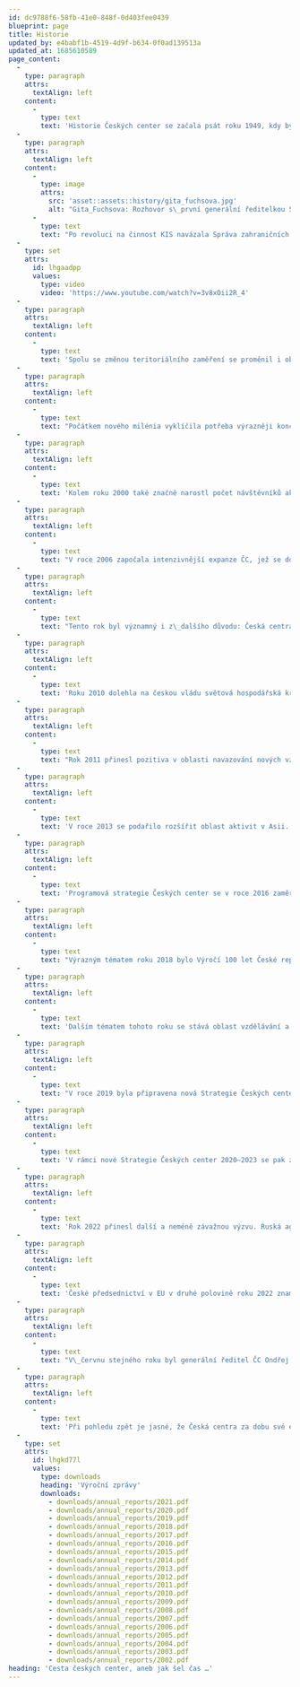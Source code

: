 ```yaml
---
id: dc9788f6-58fb-41e0-848f-0d403fee0439
blueprint: page
title: Historie
updated_by: e4babf1b-4519-4d9f-b634-0f0ad139513a
updated_at: 1685610589
page_content:
  -
    type: paragraph
    attrs:
      textAlign: left
    content:
      -
        type: text
        text: 'Historie Českých center se začala psát roku 1949, kdy byla založena Kulturní a informační střediska (KIS) v Sofii a Varšavě. KIS byla přímým předchůdcem Českých center a soustředila se především na kulturní akce, pořádala filmové i literární večery, přednášky, koncerty i jazykové kurzy. Tyto aktivity byly součástí ideologické propagandy a cílily na spřátelené socialistické státy – v 50. letech KIS rozšířila svou působnost o Maďarsko (Budapešť) a Německou demokratickou republiku (Berlín), v 80. letech se otevřelo další centrum v rumunské Bukurešti.'
  -
    type: paragraph
    attrs:
      textAlign: left
    content:
      -
        type: image
        attrs:
          src: 'asset::assets::history/gita_fuchsova.jpg'
          alt: "Gita_Fuchsova: Rozhovor s\_první generální ředitelkou Správy kulturních zařízení/Správy českých center Gitou Fuchsovou © Rudé Právo, 5. 9. 1994, se svolením vydavatele"
      -
        type: text
        text: "Po revoluci na činnost KIS navázala Správa zahraničních kulturních zařízení, která se roku 1994 přejmenovala na Správu českých center, později pouze Česká centra. Popřevratovou snahou bylo pokračovat v činnosti v regionech, kde již střediska založena byla, zároveň však rozšířit svoje působení především do zemí západní Evropy. Roku 1993 vznikla centra ve dvou z největších západoevropských metropolích – Londýně a Vídni, zřízeno bylo i moskevské centrum v Rusku, s nímž ČR usilovala o korektní, rovnoprávné vztahy, nezatížené minulostí. V 90. letech byla téměř každoročně otvírána nová centra – v\_Haagu (dnes působnost v\_Rotterdamu), Bratislavě, Bruselu, Paříži či Stockholmu. Významným milníkem bylo v\_roce 1995 zřízení prvního mimoevropského centra v New Yorku."
  -
    type: set
    attrs:
      id: lhgaadpp
      values:
        type: video
        video: 'https://www.youtube.com/watch?v=3v8xOii2R_4'
  -
    type: paragraph
    attrs:
      textAlign: left
    content:
      -
        type: text
        text: 'Spolu se změnou teritoriálního zaměření se proměnil i obsah činnosti Českých center, který se rozrostl o podporu vývozu a cestovního ruchu. Svou činností podporovala Česká centra také tehdejší snahy zapojit Česko do evropských struktur (NATO, EU), jako je NATO či EU, v čemž jí Česká centra také pomáhala.'
  -
    type: paragraph
    attrs:
      textAlign: left
    content:
      -
        type: text
        text: "Počátkem nového milénia vyklíčila potřeba výrazněji koncepčně uchopit prezentaci Česka v zahraničí, vytvořit jeho lehce rozpoznatelnou značku a sjednotit různé způsoby propagace. Roku 2001 byl proto spuštěn třífázový projekt CzechIdea, v rámci jehož první etapy se konala panelová diskuze o tom, jak by se mělo Česko představovat v zahraničí. Na diskuzi v následujícím roce navazoval průzkum mezi zahraničními respondenty, který ukázal slabá i silná místa našeho obrazu za hranicemi. Součástí byla rovněž soutěž pro studenty designu na téma Já a Česká republika, jejíž vítězné práce pak měly být použity při prezentaci v\_rámci sítě Českých center v zahraničí. Snaha o větší koncepčnost byla viditelná i v jiných oblastech. Pokračováním trendu sjednocení priorit prezentace Česka bylo vydání Strategie činnosti 2012–2015, která se koncepčně věnuje také veřejné diplomacii."
  -
    type: paragraph
    attrs:
      textAlign: left
    content:
      -
        type: text
        text: 'Kolem roku 2000 také značně narostl počet návštěvníků akcí pořádaných ČC, mezi lety 2000 a 2001 dokonce o celou polovinu. Současně stála Česká centra před další výzvou – proniknout do přirozeného kulturního prostředí daných zemí. Toho dosahovala více způsoby – především navazovala spolupráci s místními organizacemi, což se projevilo i v číslech: v letech 2003–2006 se soustavně zvyšoval podíl akcí, které ČC pomáhala organizovat, ale nebyla organizátorem hlavním (zatímco v roce 2003 z veškerých svých akcí jen v 38 % vystupovala jako spoluorganizátor, v roce 2004 to již bylo 75 %), zároveň iniciovala akce, které probíhaly mimo budovy ČC a které postupně mezi pořádanými událostmi začaly dominovat.'
  -
    type: paragraph
    attrs:
      textAlign: left
    content:
      -
        type: text
        text: "V roce 2006 započala intenzivnější expanze ČC, jež se dosud téměř výhradně zaměřovala na Evropu, i do mimoevropských oblastí. Toho roku zahájilo svou činnost centrum v Tokiu, o rok později pak v Buenos Aires, v roce 2010 v Tel Avivu a o tři roky později v jihokorejském Soulu. Konečně se ale také ústředí ČC mohlo prezentovat i v\_Česku – otevřením Galerie Českých center vznikl prostor pro pořádání akcí, výstav, které následně putovaly do zahraničí, a příležitost pro budování a upevňování vztahů s\_českými partnery i obeznámení českého publika se svými aktivitami ve světě."
  -
    type: paragraph
    attrs:
      textAlign: left
    content:
      -
        type: text
        text: "Tento rok byl významný i z\_dalšího důvodu: Česká centra se stala jedním prvních členů nově vzniklé organizace EUNIC, sítě evropských kulturních institutů. Česká centra mimo jiné iniciovala jeden z nejvýraznějších projektů EUNIC, Noc literatury, ke které se přidává stále více evropských zemí"
  -
    type: paragraph
    attrs:
      textAlign: left
    content:
      -
        type: text
        text: 'Roku 2010 dolehla na českou vládu světová hospodářská krize, v jejímž důsledku byl Českým centrům výrazně snížen každoroční příspěvek do rozpočtu. Ta na to reagovala několika způsoby – ukončila činnost center v Buenos Aires a Košicích, zároveň se však snažila získat peníze na fungování organizace z jiných zdrojů. Řešením se stalo rozšíření výdělečné aktivity Českého domu v Moskvě, příjem z jeho ubytovacích a gastronomických služeb tvořil stále větší procento celkového příjmu ČC.   '
  -
    type: paragraph
    attrs:
      textAlign: left
    content:
      -
        type: text
        text: "Rok 2011 přinesl pozitiva v oblasti navazování nových vztahů s partnery. Byla uzavřena smlouva se Staropramenem, generálním partnerem sítě Českých center, historicky první svého druhu. Podařilo se nastavit mechanismy získávání finančních prostředků z tzv. třetího sektoru, které by měly směřovat efektivní motivací k dárcovství. Nezbytnou součást těchto aktivit představovala také grantová politika, získávání finančních prostředků z grantů Evropské unie. Česká centra podala tzv. dvouletý grant na realizaci mezinárodního projektu European Literature Nights 2012-2014 (program CULTURE 2007–2013).  Je na místě připomenout též přípravu programu reflektující tak významnou událost, jakou jsou Letní olympijské hry v Londýně. Ve spolupráci s Českým olympijským výborem a dalšími partnery, započaly přípravy bohatého programu Czech Open 2012. V jeho rámci pak na více než deseti místech v Londýně probíhaly výstavy, koncerty i street performance. Program se soustředil na londýnskou čtvrť Islington, která hostila Český dům otevřený v době her všem fanouškům. Czech Open 2012 představil v Londýně projekty a tvorbu mnoha desítek českých a britských umělců s tvůrčím zapojením londýnských i českých dětí. Tento rok však byl podstatný i z\_jiného úhlu pohledu: Od roku 2012 totiž mohou studenti absolvovat stáže jak na ústředí, tak v jednotlivých Českých centrech v zahraničí. "
  -
    type: paragraph
    attrs:
      textAlign: left
    content:
      -
        type: text
        text: 'V roce 2013 se podařilo rozšířit oblast aktivit v Asii. V pořadí dvaadvacáté České centrum bylo otevřeno na jaře v jihokorejském Soulu. Následující rok (2014) se pak do popředí dostává také agenda kurátorských cest. Zásluhou Českých center dochází na intenzivnější propojení české a zahraniční umělecké scény. '
  -
    type: paragraph
    attrs:
      textAlign: left
    content:
      -
        type: text
        text: 'Programová strategie Českých center se v roce 2016 zaměřila na posilování image naší republiky v zahraničí prostřednictvím efektivnější prezentace výsledků české vědy. Agenda VAVAI se stává součástí programových aktivit. Zároveň došlo ke zvýšení počtu novinářských a kurátorských cest ze zahraničí do Česka, k systematickému a cílenému představování mladé generace umělců a nově objevených talentů/vítězů uměleckých soutěží. Ve spolupráci s Ministerstvem zahraničních věcí ČR byl uveden do provozu projekt CzechPlatform.cz. Cílem bezplatného informačního portálu bylo přispívat k větší koordinaci a synergii české zahraniční prezentace v oblasti kulturních a kreativních průmyslů. '
  -
    type: paragraph
    attrs:
      textAlign: left
    content:
      -
        type: text
        text: "Výrazným tématem roku 2018 bylo Výročí 100 let České republiky. Od začátku roku probíhaly\Lve spolupráci Českých center v\_zahraničí a zastupitelských úřadů výstavy, přednášky, besedy, kulaté stoly s\_jasným cílem: akcentovat významné milníky spojené s\_historií naší země. V\_rámci říjnových oslav však byly i v\_Praze k\_vidění hned tři výstavy, které vznikly ve spolupráci Českých center a které se na cestě Evropou (a ze zámoří) zastavily v\_Galerii Českých center, aby odsud dále putovaly do jiných světových metropolí: Výstava Československá státnost 1918, Pražské jaro 1968, Mini wonders/ česká hračka včera a dnes  "
  -
    type: paragraph
    attrs:
      textAlign: left
    content:
      -
        type: text
        text: 'Dalším tématem tohoto roku se stává oblast vzdělávání a výuka jazykových kurzů. Česká centra začala prohlubovat spolupráci s vysokými školami a odbornými institucemi. Organizování jazykových kurzů v zahraničí se stalo sílící prioritou. V rámci vnějších ekonomických vztahů došlo k intenzivnějšímu propojení zahraniční kulturní prezentace s významnými českými značkami. Českým subjektům byla zprostředkována účast na zahraničních projektech, ještě více se prohloubil networking v oblasti rozvoje mezinárodní spolupráce. V tomtéž roce se pak síť Českých center dále rozšířila o Český dům Jeruzalém, České centrum Athény a stejně tak byly završeny přípravy na znovuotevření Českého domu Řím. '
  -
    type: paragraph
    attrs:
      textAlign: left
    content:
      -
        type: text
        text: "V roce 2019 byla připravena nová Strategie Českých center pro období 2020–2023, jejíž součástí se stala také nová definice Českých center jakožto kulturního institutu a v této souvislosti došlo na novou formulaci poslání. Nově došlo také k prohloubení vazeb s partnery v Česku formou memorand o spolupráci. Koncem roku byl v\_Bratislavě otevřen Český dům. Březen roku 2020 spojený s počátkem pandemie Covid-19 znamenal pro Česká centra stejně jako pro celý svět důležitou výzvu. Pětadvacet zastoupení sítě Českých center pružně zareagovalo a přesunulo aktivity z reálného prostoru do on-line prostoru. Na pořad dne se dostávají tzv. nové formáty spočívající v\_prezentacích v\_digitálním prostředí. V\_tomto roce dochází na uzavření Galerie Českých center."
  -
    type: paragraph
    attrs:
      textAlign: left
    content:
      -
        type: text
        text: 'V rámci nové Strategie Českých center 2020–2023 se pak zařadilo mezi stávající prioritní oblasti také začleňování témat Agendy 2030, environmentální politiky a principů udržitelného rozvoje. V daném období se otevírá další České centrum, a to v gruzínském Tbilisi. '
  -
    type: paragraph
    attrs:
      textAlign: left
    content:
      -
        type: text
        text: 'Rok 2022 přinesl další a neméně závažnou výzvu. Ruská agrese proti Ukrajině narušila elementární jistoty života v současné Evropě. Také v tomto případě reagovala Česká centra obratem nejen vyjádřením podpory, ale především vytvořením speciálního programu zaměřeného na konkrétní adresnou pomoc kolegům z Českého centra Kyjev i ukrajinským partnerům. Česká centra v zahraničí připravila řadu programových a charitativních aktivit, konala se čtení, koncerty, diskuse, filmové projekce i charitativní aukce. Prostřednictvím sítě Českých center se apel pomoci šířil dál do světa. Díky štědrému přispění Nadace J&T poskytla zdarma intenzivní on-line kurzy češtiny s cílem začlenit uprchnuvší ukrajinské občany do české společnosti. Z výše uvedených důvodů pak byla pozastavena činnost v Rusku prostřednictvím Českého centra a došlo na uzavření Českého domu Moskva.'
  -
    type: paragraph
    attrs:
      textAlign: left
    content:
      -
        type: text
        text: 'České předsednictví v EU v druhé polovině roku 2022 znamenalo příležitost pro celkovou pozitivní prezentaci naší země ve světě. Při příležitosti CZ PRES připravila Česká centra širokou škálu aktivit. Pod mottem Vize pro Evropu se v síti českých kulturních institutů v EU i v mimoevropských destinacích představilo 10 síťových projektů, které tvořily hlavní linii nadcházející kulturní sezóny. Program vznikl za podpory Ministerstva zahraničních věcí ČR a k realizaci se spolu s Českými centry v zahraničí připojily také zastupitelské úřady.'
  -
    type: paragraph
    attrs:
      textAlign: left
    content:
      -
        type: text
        text: "V\_červnu stejného roku byl generální ředitel ČC Ondřej Černý zvolen do vedení EUNIC; tento mandát trvá obvykle 2 roky. Významným okamžikem roku 2022 bylo i zřízení Českého centra Káhira, čímž se síť rozšířila na 4. kontinent. V současné době se chystá otevření Českého domu Bělehrad."
  -
    type: paragraph
    attrs:
      textAlign: left
    content:
      -
        type: text
        text: 'Při pohledu zpět je jasné, že Česká centra za dobu své existence ušla dlouhou cestu. Ujasnila si své priority a možnosti prezentace Česka v zahraničí. Značně rozšířila svou činnost, a to jak teritoriálně, tak programově, zapojila se do evropských struktur, navázala spolupráci s mnoha partnery a dokázala, že jsou schopna pružně reagovat na nové výzvy. '
  -
    type: set
    attrs:
      id: lhgkd77l
      values:
        type: downloads
        heading: 'Výroční zprávy'
        downloads:
          - downloads/annual_reports/2021.pdf
          - downloads/annual_reports/2020.pdf
          - downloads/annual_reports/2019.pdf
          - downloads/annual_reports/2018.pdf
          - downloads/annual_reports/2017.pdf
          - downloads/annual_reports/2016.pdf
          - downloads/annual_reports/2015.pdf
          - downloads/annual_reports/2014.pdf
          - downloads/annual_reports/2013.pdf
          - downloads/annual_reports/2012.pdf
          - downloads/annual_reports/2011.pdf
          - downloads/annual_reports/2010.pdf
          - downloads/annual_reports/2009.pdf
          - downloads/annual_reports/2008.pdf
          - downloads/annual_reports/2007.pdf
          - downloads/annual_reports/2006.pdf
          - downloads/annual_reports/2005.pdf
          - downloads/annual_reports/2004.pdf
          - downloads/annual_reports/2003.pdf
          - downloads/annual_reports/2002.pdf
heading: 'Cesta českých center, aneb jak šel čas …'
---
```

